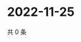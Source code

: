 # 2022-11-25

共 0 条

<!-- BEGIN WEIBO -->
<!-- 最后更新时间 Fri Nov 25 2022 06:13:45 GMT+0800 (China Standard Time) -->

<!-- END WEIBO -->
